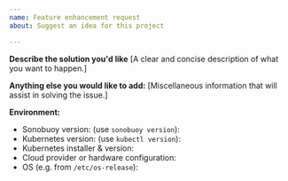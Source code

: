 ```yaml
---
name: Feature enhancement request
about: Suggest an idea for this project

---
```


**Describe the solution you'd like**
[A clear and concise description of what you want to happen.]


**Anything else you would like to add:**
[Miscellaneous information that will assist in solving the issue.]


**Environment:**

- Sonobuoy version: (use `sonobuoy version`):
- Kubernetes version: (use `kubectl version`):
- Kubernetes installer & version:
- Cloud provider or hardware configuration:
- OS (e.g. from `/etc/os-release`):
